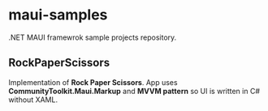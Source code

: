 # maui-samples
.NET MAUI framewrok sample projects repository.

## RockPaperScissors
Implementation of **Rock Paper Scissors**. App uses **CommunityToolkit.Maui.Markup** and **MVVM pattern** so UI is written in C# without XAML.